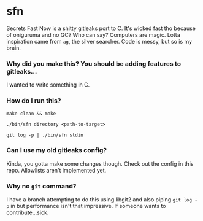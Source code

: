 # sfn

Secrets Fast Now is a shitty gitleaks port to C. It's wicked fast tho because of oniguruma and no GC? Who can say? Computers are magic. Lotta inspiration came from `ag`, the silver searcher. Code is messy, but so is my brain.

### Why did you make this? You should be adding features to gitleaks...

I wanted to write something in C.

### How do I run this?
```
make clean && make

./bin/sfn directory <path-to-target>

git log -p | ./bin/sfn stdin
```
### Can I use my old gitleaks config?
Kinda, you gotta make some changes though. Check out the config in this repo. Allowlists aren't implemented yet.

### Why no `git` command?
I have a branch attempting to do this using libgit2 and also piping `git log -p` in but performance isn't that impressive. If someone wants to contribute...sick.


